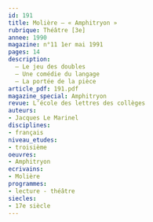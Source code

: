 ```yaml
---
id: 191
title: Molière – « Amphitryon » 
rubrique: Théâtre [3e]
annee: 1990
magazine: n°11 1er mai 1991
pages: 14
description: 
  – Le jeu des doubles
  – Une comédie du langage
  – La portée de la pièce
article_pdf: 191.pdf
magazine_special: Amphitryon
revue: L’école des lettres des collèges
auteurs:
- Jacques Le Marinel
disciplines:
- français
niveau_etudes:
- troisième
oeuvres:
- Amphitryon
ecrivains:
- Molière
programmes:
- lecture - théâtre
siecles:
- 17e siècle
---
```


